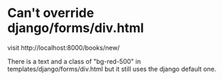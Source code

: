 # Can't override django/forms/div.html

visit http://localhost:8000/books/new/

There is a text and a class of "bg-red-500" in templates/django/forms/div.html but it still uses the django default one.